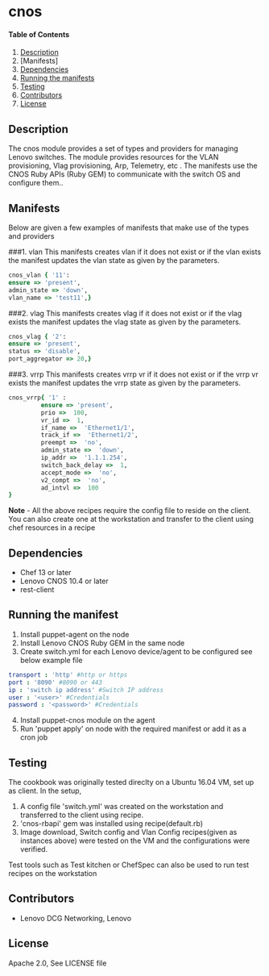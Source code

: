 # cnos

#### Table of Contents

1. [Description](#description)
1. [Manifests]
1. [Dependencies](#usage)
1. [Running the manifests](#reference)
1. [Testing](#limitations)
1. [Contributors](#development)
1. [License](#license)

## Description

The cnos module provides a set of types and providers for managing Lenovo switches. The module provides resources for the VLAN provisioning, Vlag provisioning, Arp, Telemetry, etc . The manifests use the CNOS Ruby APIs (Ruby GEM) to communicate with the switch OS and configure them..

## Manifests

Below are given a few examples of manifests that make use of the types and providers

###1. vlan
This manifests creates vlan if it does not exist or if the vlan exists the manifest updates the vlan state as given by the parameters.
```ruby
cnos_vlan { '11':
ensure => 'present',
admin_state => 'down',
vlan_name => 'test11',}
```
###2. vlag
This manifests creates vlag if it does not exist or if the vlag exists the manifest updates the vlag state as given by the parameters.
```ruby
cnos_vlag { '2':
ensure => 'present',
status => 'disable',
port_aggregator => 20,}
```
###3. vrrp
This manifests creates vrrp vr if it does not exist or if the vrrp vr exists the manifest updates the vrrp state as given by the parameters.
```ruby
cnos_vrrp{ '1' :
         ensure => 'present',
         prio =>  100,
         vr_id =>  1,
         if_name =>  'Ethernet1/1',
         track_if =>  'Ethernet1/2',
         preempt =>  'no',
         admin_state =>  'down',
         ip_addr =>  '1.1.1.254',
         switch_back_delay =>  1,
         accept_mode =>  'no',
         v2_compt =>  'no',
         ad_intvl =>  100
}
```
**Note** - All the above recipes require the config file to reside on the client. You can also create one at the workstation and transfer to the client using chef resources in a recipe

## Dependencies
* Chef 13 or later
* Lenovo CNOS 10.4 or later
* rest-client

## Running the manifest
1. Install puppet-agent on the node
2. Install Lenovo CNOS Ruby GEM in the same node
3. Create switch.yml for each Lenovo device/agent to be configured see below example file

```yaml
transport : 'http' #http or https
port : '8090' #8090 or 443
ip : 'switch ip address' #Switch IP address
user : '<user>' #Credentials
password : '<password>' #Credentials
```
4. Install puppet-cnos module on the agent
5. Run 'puppet apply' on node with the required manifest or add it as a cron job

## Testing
The cookbook was originally tested direclty on a Ubuntu 16.04 VM, set up as client.
In the setup,
1. A config file 'switch.yml' was created on the workstation and transferred to the client using recipe.
2. 'cnos-rbapi' gem was installed using recipe(default.rb)
3. Image download, Switch config and Vlan Config recipes(given as instances above) were tested on the VM and the configurations were verified.

Test tools such as Test kitchen or ChefSpec can also be used to run test recipes on the workstation

## Contributors
* Lenovo DCG Networking, Lenovo

## License
Apache 2.0, See LICENSE file
